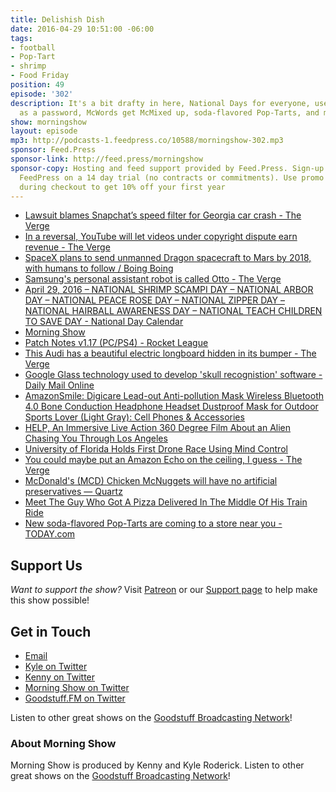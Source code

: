 ```yaml
---
title: Delishish Dish
date: 2016-04-29 10:51:00 -06:00
tags:
- football
- Pop-Tart
- shrimp
- Food Friday
position: 49
episode: '302'
description: It's a bit drafty in here, National Days for everyone, use your skull
  as a password, McWords get McMixed up, soda-flavored Pop-Tarts, and more!
show: morningshow
layout: episode
mp3: http://podcasts-1.feedpress.co/10588/morningshow-302.mp3
sponsor: Feed.Press
sponsor-link: http://feed.press/morningshow
sponsor-copy: Hosting and feed support provided by Feed.Press. Sign-up today and try
  FeedPress on a 14 day trial (no contracts or commitments). Use promo code `morningshow`
  during checkout to get 10% off your first year
---
```


* [Lawsuit blames Snapchat’s speed filter for Georgia car crash - The Verge](http://www.theverge.com/2016/4/28/11526860/snapchat-mph-filter-speeding-car-accident-suit)
* [In a reversal, YouTube will let videos under copyright dispute earn revenue - The Verge](http://www.theverge.com/2016/4/28/11532734/youtube-complaint-takedown-copyright-monetization-reversal)
* [SpaceX plans to send unmanned Dragon spacecraft to Mars by 2018, with humans to follow / Boing Boing](http://boingboing.net/2016/04/28/spacex-plans-to-send-unmanned.html)
* [Samsung's personal assistant robot is called Otto - The Verge](http://www.theverge.com/2016/4/28/11528206/samsung-personal-assistant-robot-otto)
* [April 29, 2016 – NATIONAL SHRIMP SCAMPI DAY – NATIONAL ARBOR DAY – NATIONAL PEACE ROSE DAY – NATIONAL ZIPPER DAY – NATIONAL HAIRBALL AWARENESS DAY – NATIONAL TEACH CHILDREN TO SAVE DAY - National Day Calendar](http://www.nationaldaycalendar.com/2016/04/28/april-29-2016-national-shrimp-scampi-day-national-arbor-day-national-peace-rose-day-national-zipper-day-national-hairball-awareness-day-national-teach-children-to-save-day/)
* [Morning Show](http://upvote.morningshow.am/)
* [Patch Notes v1.17 (PC/PS4) - Rocket League](http://www.rocketleaguegame.com/news/2016/04/patch-notes-v1-17-pcps4/)
* [This Audi has a beautiful electric longboard hidden in its bumper - The Verge](http://www.theverge.com/2016/4/25/11503794/audi-electric-autonomous-longboard-hidden-bumper)
* [Google Glass technology used to develop 'skull recognistion' software - Daily Mail Online](http://www.dailymail.co.uk/sciencetech/article-3557283/Forget-passwords-soon-use-SKULL-login-online-sound-s-head-reveal-identify.html?ito=social-twitter_mailonline)
* [AmazonSmile: Digicare Lead-out Anti-pollution Mask Wireless Bluetooth 4.0 Bone Conduction Headphone Headset Dustproof Mask for Outdoor Sports Lover (Light Gray): Cell Phones & Accessories](http://smile.amazon.com/Digicare-Lead-out-Anti-pollution-Bluetooth-Conduction/dp/B01CFJKU08/ref=sr_1_13?ie=UTF8&qid=1461941077&sr=8-13&keywords=bone+conduction)
* [HELP, An Immersive Live Action 360 Degree Film About an Alien Chasing You Through Los Angeles](http://laughingsquid.com/help-an-immersive-live-action-360-degree-film-about-an-alien-chasing-you-through-los-angeles/)
* [University of Florida Holds First Drone Race Using Mind Control](http://futurism.com/university-florida-holds-first-drone-race-using-mind-control/)
* [You could maybe put an Amazon Echo on the ceiling, I guess - The Verge](http://www.theverge.com/2016/4/26/11513288/you-could-maybe-put-an-amazon-echo-on-the-ceiling-i-guess)
* [McDonald's (MCD) Chicken McNuggets will have no artificial preservatives — Quartz](http://qz.com/671646/mcdonalds-is-rolling-out-a-cleaner-chicken-mcnugget/)
* [Meet The Guy Who Got A Pizza Delivered In The Middle Of His Train Ride](http://www.foodbeast.com/news/pizza-delivery-to-train/)
* [New soda-flavored Pop-Tarts are coming to a store near you - TODAY.com](http://www.today.com/food/new-soda-flavored-pop-tarts-are-coming-store-near-you-t89041)

## Support Us
*Want to support the show?* Visit [Patreon](http://patreon.com/morningshow) or our [Support page](http://goodstuff.fm/support) to help make this show possible!

## Get in Touch
* [Email](mailto:kyle@goodstuff.fm)
* [Kyle on Twitter](http://twitter.com/dogburps)
* [Kenny on Twitter](http://twitter.com/pizzarobotics)
* [Morning Show on Twitter](http://twitter.com/morningshowam)
* [Goodstuff.FM on Twitter](http://twitter.com/goodstufffm)

Listen to other great shows on the [Goodstuff Broadcasting Network](http://goodstuff.fm/shows)!

### About Morning Show
Morning Show is produced by Kenny and Kyle Roderick. Listen to other great shows on the [Goodstuff Broadcasting Network](http://goodstuff.fm/)!
